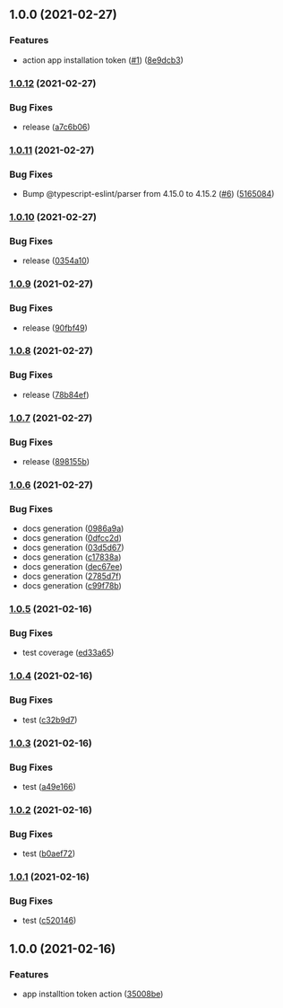 ## 1.0.0 (2021-02-27)


### Features

* action app installation token ([#1](https://github.com/npalm/action-app-token/issues/1)) ([8e9dcb3](https://github.com/npalm/action-app-token/commit/8e9dcb3550fefe352c33be2a2db36213604823d4))

### [1.0.12](https://github.com/npalm/action-app-token/compare/v1.0.11...v1.0.12) (2021-02-27)


### Bug Fixes

* release ([a7c6b06](https://github.com/npalm/action-app-token/commit/a7c6b06dd38216b4cee97d3f9f3e8c3b07b35d39))

### [1.0.11](https://github.com/npalm/action-app-token/compare/v1.0.10...v1.0.11) (2021-02-27)


### Bug Fixes

* Bump @typescript-eslint/parser from 4.15.0 to 4.15.2 ([#6](https://github.com/npalm/action-app-token/issues/6)) ([5165084](https://github.com/npalm/action-app-token/commit/51650844795af0e78987e7b214912d7aba175730))

### [1.0.10](https://github.com/npalm/action-app-token/compare/v1.0.9...v1.0.10) (2021-02-27)


### Bug Fixes

* release ([0354a10](https://github.com/npalm/action-app-token/commit/0354a10cf3b25b68288a3aff657072f69c3ad73d))

### [1.0.9](https://github.com/npalm/action-app-token/compare/v1.0.8...v1.0.9) (2021-02-27)


### Bug Fixes

* release ([90fbf49](https://github.com/npalm/action-app-token/commit/90fbf49633d9069bb795f93aff6649f24f08a8a8))

### [1.0.8](https://github.com/npalm/action-app-token/compare/v1.0.7...v1.0.8) (2021-02-27)


### Bug Fixes

* release ([78b84ef](https://github.com/npalm/action-app-token/commit/78b84efaa5048d47a704c78101996fe3c23579a2))

### [1.0.7](https://github.com/npalm/action-app-token/compare/v1.0.6...v1.0.7) (2021-02-27)


### Bug Fixes

* release ([898155b](https://github.com/npalm/action-app-token/commit/898155b0d04762b9fcaa72db619cbe009b977d87))

### [1.0.6](https://github.com/npalm/action-app-token/compare/v1.0.5...v1.0.6) (2021-02-27)


### Bug Fixes

* docs generation ([0986a9a](https://github.com/npalm/action-app-token/commit/0986a9a415a94f7c3908b9c94350d27bd663b378))
* docs generation ([0dfcc2d](https://github.com/npalm/action-app-token/commit/0dfcc2dee1373605e7cf89309197bda08b3073b8))
* docs generation ([03d5d67](https://github.com/npalm/action-app-token/commit/03d5d67bcfb55214e58c946becf588ab4cbceda0))
* docs generation ([c17838a](https://github.com/npalm/action-app-token/commit/c17838adffdee061db3b7c450bd1d8bd57a766b2))
* docs generation ([dec67ee](https://github.com/npalm/action-app-token/commit/dec67ee9a735bee76f5edfc4777f38326dd437a4))
* docs generation ([2785d7f](https://github.com/npalm/action-app-token/commit/2785d7f2334c0e84ee816667c9cc3786e374f0f0))
* docs generation ([c99f78b](https://github.com/npalm/action-app-token/commit/c99f78b8252751d7461d8e236d43b1a533dba7e0))

### [1.0.5](https://github.com/npalm/action-app-token/compare/v1.0.4...v1.0.5) (2021-02-16)


### Bug Fixes

* test coverage ([ed33a65](https://github.com/npalm/action-app-token/commit/ed33a65340687c777756e1c4091752f88a98872d))

### [1.0.4](https://github.com/npalm/action-app-token/compare/v1.0.3...v1.0.4) (2021-02-16)


### Bug Fixes

* test ([c32b9d7](https://github.com/npalm/action-app-token/commit/c32b9d7bedb6475b8fa0022bad59e45765db9671))

### [1.0.3](https://github.com/npalm/action-app-token/compare/v1.0.2...v1.0.3) (2021-02-16)


### Bug Fixes

* test ([a49e166](https://github.com/npalm/action-app-token/commit/a49e166e29a05257b018056f3be8406c8200fb73))

### [1.0.2](https://github.com/npalm/action-app-token/compare/v1.0.1...v1.0.2) (2021-02-16)


### Bug Fixes

* test ([b0aef72](https://github.com/npalm/action-app-token/commit/b0aef727d409136a4214ab9e91db095f5105ad6f))

### [1.0.1](https://github.com/npalm/action-app-token/compare/v1.0.0...v1.0.1) (2021-02-16)


### Bug Fixes

* test ([c520146](https://github.com/npalm/action-app-token/commit/c5201467ef23f3272a14a1bc7316ab790ea80777))

## 1.0.0 (2021-02-16)


### Features

* app installtion token action ([35008be](https://github.com/npalm/action-app-token/commit/35008bed1f94a1b121d86da19cb058a5d32c1eb6))
